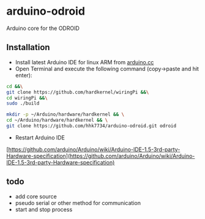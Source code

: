 # arduino-odroid

Arduino core for the ODROID

## Installation

- Install latest Arduino IDE for linux ARM from [arduino.cc](https://www.arduino.cc/en/Main/Software)
- Open Terminal and execute the following command (copy->paste and hit enter):

```bash
cd &&\
git clone https://github.com/hardkernel/wiringPi &&\
cd wiringPi &&\
sudo ./build

mkdir -p ~/Arduino/hardware/hardkernel && \
cd ~/Arduino/hardware/hardkernel && \
git clone https://github.com/hhk7734/arduino-odroid.git odroid
```

- Restart Arduino IDE

[https://github.com/arduino/Arduino/wiki/Arduino-IDE-1.5-3rd-party-Hardware-specification](https://github.com/arduino/Arduino/wiki/Arduino-IDE-1.5-3rd-party-Hardware-specification)

## todo

- add core source
- pseudo serial or other method for communication
- start and stop process
